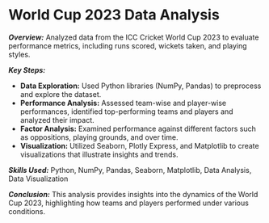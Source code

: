 # World Cup 2023 Data Analysis

***Overview:***
Analyzed data from the ICC Cricket World Cup 2023 to evaluate performance metrics, including runs scored, wickets taken, and playing styles.

***Key Steps:***
- **Data Exploration:** Used Python libraries (NumPy, Pandas) to preprocess and explore the dataset.
- **Performance Analysis:** Assessed team-wise and player-wise performances, identified top-performing teams and players and analyzed their impact.
- **Factor Analysis:** Examined performance against different factors such as oppositions, playing grounds, and over time.
- **Visualization:** Utilized Seaborn, Plotly Express, and Matplotlib to create visualizations that illustrate insights and trends.

***Skills Used:*** Python, NumPy, Pandas, Seaborn, Matplotlib, Data Analysis, Data Visualization

***Conclusion:***
This analysis provides insights into the dynamics of the World Cup 2023, highlighting how teams and players performed under various conditions.
